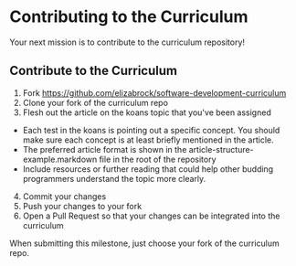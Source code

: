 # Contributing to the Curriculum

Your next mission is to contribute to the curriculum repository!

## Contribute to the Curriculum

1. Fork https://github.com/elizabrock/software-development-curriculum
2. Clone your fork of the curriculum repo
3. Flesh out the article on the koans topic that you've been assigned
  * Each test in the koans is pointing out a specific concept.  You should make sure each concept is at least briefly mentioned in the article.
  * The preferred article format is shown in the article-structure-example.markdown file in the root of the repository
  * Include resources or further reading that could help other budding programmers understand the topic more clearly.
4. Commit your changes
5. Push your changes to your fork
6. Open a Pull Request so that your changes can be integrated into the curriculum

When submitting this milestone, just choose your fork of the curriculum repo.
